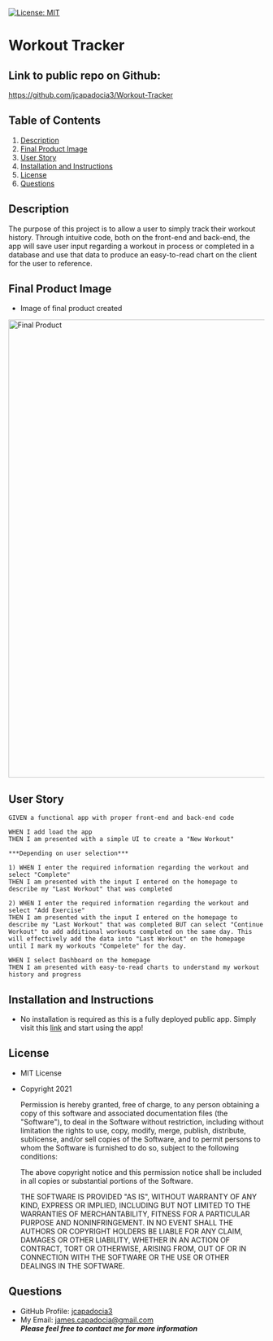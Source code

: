 [![License: MIT](https://img.shields.io/badge/License-MIT-yellow.svg)](https://opensource.org/licenses/MIT)
  
# Workout Tracker

## Link to public repo on Github:

https://github.com/jcapadocia3/Workout-Tracker

## Table of Contents
1. [Description](#Description)
2. [Final Product Image](#Final-Product-Image)
3. [User Story](#User-Story)
4. [Installation and Instructions](#Installation-and-Instructions)
5. [License](#License)
6. [Questions](#Questions)

## Description
The purpose of this project is to allow a user to simply track their workout history. Through intuitive code, both on the front-end and back-end, the app will save user input regarding a workout in process or completed in a database and use that data to produce an easy-to-read chart on the client for the user to reference.

## Final Product Image

- Image of final product created<br>
<img src="IMGPATH" alt="Final Product" width="900">

## User Story
```
GIVEN a functional app with proper front-end and back-end code

WHEN I add load the app
THEN I am presented with a simple UI to create a "New Workout"

***Depending on user selection***

1) WHEN I enter the required information regarding the workout and select "Complete"
THEN I am presented with the input I entered on the homepage to describe my "Last Workout" that was completed

2) WHEN I enter the required information regarding the workout and select "Add Exercise"
THEN I am presented with the input I entered on the homepage to describe my "Last Workout" that was completed BUT can select "Continue Workout" to add additional workouts completed on the same day. This will effectively add the data into "Last Workout" on the homepage until I mark my workouts "Compelete" for the day.

WHEN I select Dashboard on the homepage
THEN I am presented with easy-to-read charts to understand my workout history and progress
```

## Installation and Instructions
- No installation is required as this is a fully deployed public app. Simply visit this <a href="https://workout-tracker-jcnu.herokuapp.com/">link</a> and start using the app!

## License
- MIT License
- Copyright 2021

    Permission is hereby granted, free of charge, to any person obtaining a copy of this software and associated documentation files (the "Software"), to deal in the Software without restriction, including without limitation the rights to use, copy, modify, merge, publish, distribute, sublicense, and/or sell copies of the Software, and to permit persons to whom the Software is furnished to do so, subject to the following conditions:
    
    The above copyright notice and this permission notice shall be included in all copies or substantial portions of the Software.
    
    THE SOFTWARE IS PROVIDED "AS IS", WITHOUT WARRANTY OF ANY KIND, EXPRESS OR IMPLIED, INCLUDING BUT NOT LIMITED TO THE WARRANTIES OF MERCHANTABILITY, FITNESS FOR A PARTICULAR PURPOSE AND NONINFRINGEMENT. IN NO EVENT SHALL THE AUTHORS OR COPYRIGHT HOLDERS BE LIABLE FOR ANY CLAIM, DAMAGES OR OTHER LIABILITY, WHETHER IN AN ACTION OF CONTRACT, TORT OR OTHERWISE, ARISING FROM, OUT OF OR IN CONNECTION WITH THE SOFTWARE OR THE USE OR OTHER DEALINGS IN THE SOFTWARE.

## Questions
- GitHub Profile: <a href="https://github.com/jcapadocia3">jcapadocia3</a><br>
- My Email: james.capadocia@gmail.com<br>
***Please feel free to contact me for more information***